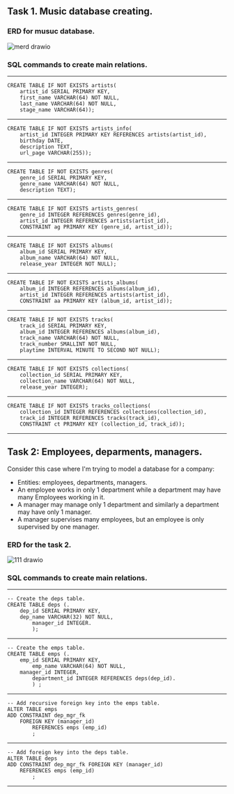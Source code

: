 ## Task 1. Music database creating.

### ERD for musuc database.

![merd drawio](https://user-images.githubusercontent.com/95244436/169039402-a54f3e91-0e1e-4eba-949d-68c1392dce03.png)



### SQL commands to create main relations.

***

    CREATE TABLE IF NOT EXISTS artists(  
        artist_id SERIAL PRIMARY KEY,  
        first_name VARCHAR(64) NOT NULL,  
        last_name VARCHAR(64) NOT NULL,  
        stage_name VARCHAR(64));  

***

    CREATE TABLE IF NOT EXISTS artists_info(  
	    artist_id INTEGER PRIMARY KEY REFERENCES artists(artist_id),  
	    birthday DATE,  
	    description TEXT,  
	    url_page VARCHAR(255));  

***
    
    CREATE TABLE IF NOT EXISTS genres(  
        genre_id SERIAL PRIMARY KEY,  
        genre_name VARCHAR(64) NOT NULL,  
        description TEXT);  

***

    CREATE TABLE IF NOT EXISTS artists_genres(  
        genre_id INTEGER REFERENCES genres(genre_id),  
        artist_id INTEGER REFERENCES artists(artist_id),  
        CONSTRAINT ag PRIMARY KEY (genre_id, artist_id));  

***

    CREATE TABLE IF NOT EXISTS albums(  
        album_id SERIAL PRIMARY KEY,  
        album_name VARCHAR(64) NOT NULL,   
        release_year INTEGER NOT NULL);  

***

    CREATE TABLE IF NOT EXISTS artists_albums(  
        album_id INTEGER REFERENCES albums(album_id),  
        artist_id INTEGER REFERENCES artists(artist_id),  
        CONSTRAINT aa PRIMARY KEY (album_id, artist_id));  

***

    CREATE TABLE IF NOT EXISTS tracks(  
        track_id SERIAL PRIMARY KEY,  
        album_id INTEGER REFERENCES albums(album_id),  
        track_name VARCHAR(64) NOT NULL,   
        track_number SMALLINT NOT NULL,  
        playtime INTERVAL MINUTE TO SECOND NOT NULL);  

***

    CREATE TABLE IF NOT EXISTS collections(  
        collection_id SERIAL PRIMARY KEY,  
        collection_name VARCHAR(64) NOT NULL,  
        release_year INTEGER);  

***

    CREATE TABLE IF NOT EXISTS tracks_collections(  
        collection_id INTEGER REFERENCES collections(collection_id),  
        track_id INTEGER REFERENCES tracks(track_id),  
        CONSTRAINT ct PRIMARY KEY (collection_id, track_id));  

***

## Task 2: Employees, deparments, managers.

Consider this case where I'm trying to model a database for a company:<br>
- Entities: employees, departments, managers.
- An employee works in only 1 department while a department may have many Employees working in it.
- A manager may manage only 1 department and similarly a department may have only 1 manager.
- A manager supervises many employees, but an employee is only supervised by one manager.
 
 ### ERD for the task 2.
 
 ![111 drawio](https://user-images.githubusercontent.com/95244436/169483762-206e86d0-31d0-48f0-bd43-d0834bc9ee13.png)

### SQL commands to create main relations.

***

	-- Create the deps table. 
	CREATE TABLE deps (. 
		dep_id SERIAL PRIMARY KEY,  
		dep_name VARCHAR(32) NOT NULL,  
	    	manager_id INTEGER. 
	    	);  

***

	-- Create the emps table. 
	CREATE TABLE emps (. 
		emp_id SERIAL PRIMARY KEY,  
	    	emp_name VARCHAR(64) NOT NULL,  
		manager_id INTEGER,  
	    	department_id INTEGER REFERENCES deps(dep_id). 
	    	) ;  

***

	-- Add recursive foreign key into the emps table.
	ALTER TABLE emps
	ADD CONSTRAINT dep_mgr_fk
		FOREIGN KEY (manager_id)
	    	REFERENCES emps (emp_id)
	    	;

***

	-- Add foreign key into the deps table.
	ALTER TABLE deps
	ADD CONSTRAINT dep_mgr_fk FOREIGN KEY (manager_id)
	   	REFERENCES emps (emp_id)
	    	;

***
